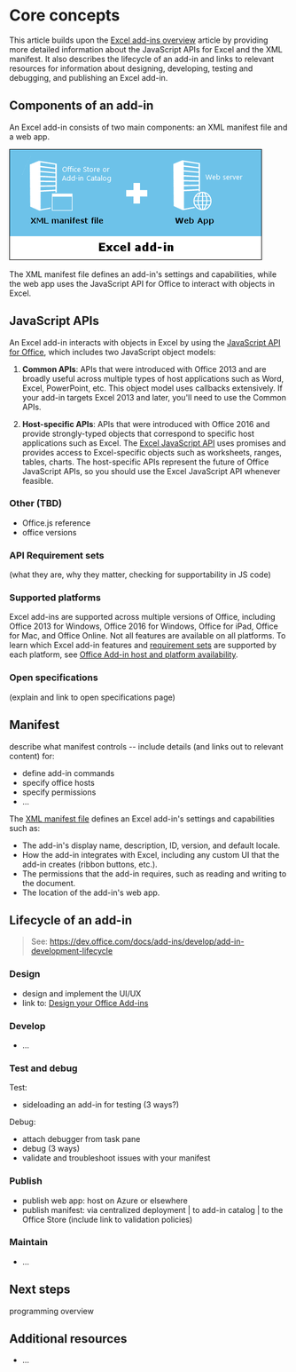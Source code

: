 # Core concepts

This article builds upon the [Excel add-ins overview](excel-add-ins-overview.md?product=excel) article by providing more detailed information about the JavaScript APIs for Excel and the XML manifest. It also describes the lifecycle of an add-in and links to relevant resources for information about designing, developing, testing and debugging, and publishing an Excel add-in.

## Components of an add-in

An Excel add-in consists of two main components: an XML manifest file and a web app.

![Excel add-in components](images/ExcelAddinComponents.png)

The XML manifest file defines an add-in's settings and capabilities, while the web app uses the JavaScript API for Office to interact with objects in Excel. 

## JavaScript APIs

An Excel add-in interacts with objects in Excel by using the [JavaScript API for Office](../../reference/add-ins/javascript-api-for-office.md?product=excel), which includes two JavaScript object models:

1. **Common APIs**: APIs that were introduced with Office 2013 and are broadly useful across multiple types of host applications such as Word, Excel, PowerPoint, etc. This object model uses callbacks extensively. If your add-in targets Excel 2013 and later, you'll need to use the Common APIs.

2. **Host-specific APIs**: APIs that were introduced with Office 2016 and provide strongly-typed objects that correspond to specific host applications such as Excel. The [Excel JavaScript API](../../reference/excel/excel-add-ins-reference-overview.md?product=excel) uses promises and provides access to Excel-specific objects such as worksheets, ranges, tables, charts. The host-specific APIs represent the future of Office JavaScript APIs, so you should use the Excel JavaScript API whenever feasible.  

### Other (TBD)
* Office.js reference
* office versions

### API Requirement sets

(what they are, why they matter, checking for supportability in JS code)

### Supported platforms

Excel add-ins are supported across multiple versions of Office, including Office 2013 for Windows, Office 2016 for Windows, Office for iPad, Office for Mac, and Office Online. Not all features are available on all platforms. To learn which Excel add-in features and [requirement sets](../../reference/add-ins/requirement-sets/excel-api-requirement-sets.md?product=excel) are supported by each platform, see [Office Add-in host and platform availability](https://dev.office.com/add-in-availability).

### Open specifications

(explain and link to open specifications page)

## Manifest

describe what manifest controls -- include details (and links out to relevant content) for: 

* define add-in commands 
* specify office hosts
* specify permissions
* ...

The [XML manifest file](../overview/add-in-manifests.md?product=excel) defines an Excel add-in's settings and capabilities such as: 

* The add-in's display name, description, ID, version, and default locale.
* How the add-in integrates with Excel, including any custom UI that the add-in creates (ribbon buttons, etc.).
* The permissions that the add-in requires, such as reading and writing to the document.
* The location of the add-in's web app.

## Lifecycle of an add-in

> See: https://dev.office.com/docs/add-ins/develop/add-in-development-lifecycle

### Design

* design and implement the UI/UX
* link to: [Design your Office Add-ins](../design/add-in-design.md?product=excel)

### Develop 

* ...

### Test and debug

Test:
* sideloading an add-in for testing (3 ways?)

Debug:
* attach debugger from task pane
* debug (3 ways)
* validate and troubleshoot issues with your manifest

### Publish

* publish web app:  host on Azure or elsewhere
* publish manifest: via centralized deployment | to add-in catalog | to the Office Store (include link to validation policies)

### Maintain

* ...

## Next steps

programming overview

## Additional resources

* ...
